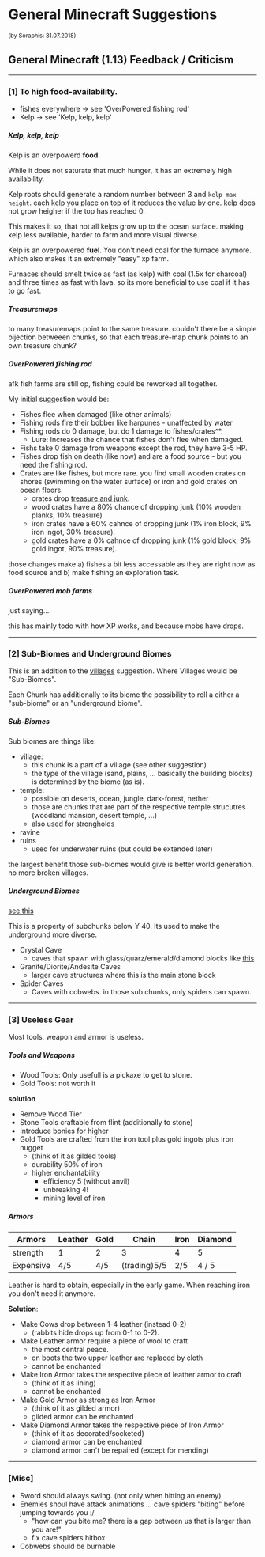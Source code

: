 # General Minecraft Suggestions
<sub>(by Soraphis: 31.07.2018)</sub>

## General Minecraft (1.13) Feedback / Criticism

____

### [1] To high food-availability.

 - fishes everywhere -> see 'OverPowered fishing rod' 
 - Kelp -> see 'Kelp, kelp, kelp'

 
##### Kelp, kelp, kelp
 
Kelp is an overpowerd **food**.

While it does not saturate that much hunger, it has an extremely high availability. 
 
Kelp roots should generate a random number between 3 and `kelp max height`. each kelp you place on top of it reduces the value by one. kelp does not grow heigher if the top has reached 0.

This makes it so, that not all kelps grow up to the ocean surface. making kelp less available, harder to farm and more visual diverse.

Kelp is an overpowered **fuel**. You don't need coal for the furnace anymore. which also makes it an extremely "easy" xp farm.

Furnaces should smelt twice as fast (as kelp) with coal (1.5x for charcoal) and three times as fast with lava. so its more beneficial to use coal if it has to go fast.

##### Treasuremaps

to many treasuremaps point to the same treasure. couldn't there be a simple bijection betweeen chunks, so that each treasure-map chunk points to an own treasure chunk?

##### OverPowered fishing rod

afk fish farms are still op, fishing could be reworked all together.

My initial suggestion would be: 

- Fishes flee when damaged (like other animals)
- Fishing rods fire their bobber like harpunes - unaffected by water
- Fishing rods do 0 damage, but do 1 damage to fishes/crates^*.
    - Lure: Increases the chance that fishes don't flee when damaged.
- Fishs take 0 damage from weapons except the rod, they have 3-5 HP.
- Fishes drop fish on death (like now) and are a food source - but you need the fishing rod.
- Crates are like fishes, but more rare. you find small wooden crates on shores (swimming on the water surface) or iron and gold crates on ocean floors. 
    - crates drop [treasure and junk](https://minecraft.gamepedia.com/Fishing). 
    - wood crates have a 80% chance of dropping junk (10% wooden planks, 10% treasure)
    - iron crates have a 60% cahnce of dropping junk (1% iron block, 9% iron ingot, 30% treasure).
    - gold crates have a  0% cahnce of dropping junk (1% gold block, 9% gold ingot, 90% treasure).

those changes make a) fishes a bit less accessable as they are right now as food source and b) make fishing an exploration task. 
	

##### OverPowered mob farms

just saying....

this has mainly todo with how XP works, and because mobs have drops.

____

### [2] Sub-Biomes and Underground Biomes

This is an addition to the <a href="#village">villages</a> suggestion. Where Villages would be "Sub-Biomes".

Each Chunk has additionally to its biome the possibility to roll a either a "sub-biome" or an "underground biome".

##### Sub-Biomes

Sub biomes are things like: 

- village:
    - this chunk is a part of a village (see other suggestion)
    - the type of the village (sand, plains, ... basically the building blocks) is determined by the biome (as is).
- temple:
    - possible on deserts, ocean, jungle, dark-forest, nether
    - those are chunks that are part of the respective temple strucutres (woodland mansion, desert temple, ...)
    - also used for strongholds
- ravine
- ruins
    - used for underwater ruins (but could be extended later)


the largest benefit those sub-biomes would give is better world generation. no more broken villages.

##### Underground Biomes

[see this](https://www.reddit.com/r/minecraftsuggestions/comments/6s2l5i/for_a_game_called_minecraft_we_sure_havent_had_a/)


This is a property of subchunks below Y 40. Its used to make the underground more diverse.

- Crystal Cave
    - caves that spawn with glass/quarz/emerald/diamond blocks like [this](http://i.imgur.com/OhyFB2U.jpg)
- Granite/Diorite/Andesite Caves 
    - larger cave structures where this is the main stone block
- Spider Caves
    - Caves with cobwebs. in those sub chunks, only spiders can spawn.


____

### [3] Useless Gear

Most tools, weapon and armor is useless.

##### Tools and Weapons

- Wood Tools: Only usefull is a pickaxe to get to stone.
- Gold Tools: not worth it

**solution**

 - Remove Wood Tier
 - Stone Tools craftable from flint (additionally to stone)
 - Introduce bonies for higher
 - Gold Tools are crafted from the iron tool plus gold ingots plus iron nugget
    - (think of it as gilded tools)
    - durability 50% of iron
    - higher enchantability
        - efficiency 5 (without anvil)
        - unbreaking 4!
        - mining level of iron

##### Armors

| Armors | Leather | Gold | Chain | Iron | Diamond
| ------ | ------ | ------ | ------ | ------ | ------ |
| strength | 1 | 2 | 3 | 4 | 5 |
| Expensive | 4/5 | 4/5 | (trading)5/5 | 2/5 | 4 / 5 |

Leather is hard to obtain, especially in the early game. When reaching iron you don't need it anymore.

**Solution**:

- Make Cows drop between 1-4 leather (instead 0-2) 
    - (rabbits hide drops up from 0-1 to 0-2). 
- Make Leather armor require a piece of wool to craft
    - the most central peace.
    - on boots the two upper leather are replaced by cloth
    - cannot be enchanted
- Make Iron Armor takes the respective piece of leather armor to craft
    - (think of it as lining)
    - cannot be enchanted
- Make Gold Armor as strong as Iron Armor
    - (think of it as gilded armor)
    - gilded armor can be enchanted
- Make Diamond Armor takes the respective piece of Iron Armor
    - (think of it as decorated/socketed)
    - diamond armor can be enchanted
    - diamond armor can't be repaired (except for mending)


___

### [Misc]

- Sword should always swing. (not only when hitting an enemy)
- Enemies shoul have attack animations ... cave spiders "biting" before jumping towards you :/
    - "how can you bite me? there is a gap between us that is larger than you are!"
    - fix cave spiders hitbox
- Cobwebs should be burnable

